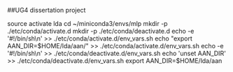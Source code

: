 ##UG4 dissertation project

source activate lda
cd ~/miniconda3/envs/mlp
mkdir -p ./etc/conda/activate.d
mkdir -p ./etc/conda/deactivate.d
echo -e '#!/bin/sh\n' >> ./etc/conda/activate.d/env_vars.sh
echo "export AAN_DIR=$HOME/lda/aan/" >> ./etc/conda/activate.d/env_vars.sh
echo -e '#!/bin/sh\n' >> ./etc/conda/deactivate.d/env_vars.sh
echo 'unset AAN_DIR' >> ./etc/conda/deactivate.d/env_vars.sh
export AAN_DIR=$HOME/lda/aan
